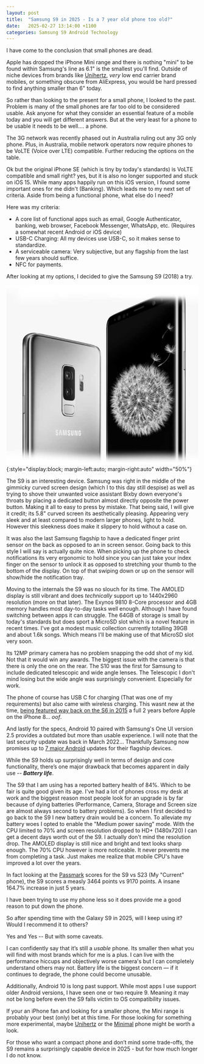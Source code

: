 ```yaml
---
layout: post
title:  "Samsung S9 in 2025 - Is a 7 year old phone too old?"
date:   2025-02-27 13:14:00 +1100
categories: Samsung S9 Android Technology
---
```


I have come to the conclusion that small phones are dead.

Apple has dropped the iPhone Mini range and there is nothing "mini" to be found within Samsung's line as 6.1" is the smallest you'll find.
Outside of niche devices from brands like [Unihertz](https://www.unihertz.com/), *very* low end carrier brand mobiles, or something obscure from AliExpress, you would be hard pressed to find anything smaller than 6" today.

So rather than looking to the present for a small phone, I looked to the past. Problem is many of the small phones are far too old to be considered usable. Ask anyone for what they consider an essential feature of a mobile today and you will get different answers. But at the very least for a phone to be usable it needs to be well.... a phone.

The 3G network was recently phased out in Australia ruling out any 3G only phone. Plus, in Australia, mobile network operators now require phones to be VoLTE (Voice over LTE) compatible. Further reducing the options on the table.

Ok but the original iPhone SE (which is tiny by today's standards) is VoLTE compatible and small right? yes, but it is also no longer supported and stuck on iOS 15. While many apps happily run on this iOS version, I found some important ones for me didn't (Banking).
Which leads me to my next set of criteria. Aside from being a functional phone, what else do I need?

Here was my criteria:

- A core list of functional apps such as email, Google Authenticator, banking, web browser, Facebook Messenger, WhatsApp, etc. (Requires a somewhat recent Android or iOS device)
- USB-C Charging: All my devices use USB-C, so it makes sense to standardize.
- A serviceable camera: Very subjective, but any flagship from the last few years should suffice.
- NFC for payments.

After looking at my options, I decided to give the Samsung S9 (2018) a try.

![S9](/assets/images/Samsung-Galaxy-S9-grey-faded.jpg){:style="display:block; margin-left:auto; margin-right:auto" width="50%"}

The S9 is an interesting device. Samsung was right in the middle of the gimmicky curved screen design (which I to this day still despise) as well as trying to shove their unwanted voice assistant Bixby down everyone's throats by placing a dedicated button almost directly opposite the power button. Making it all to easy to press by mistake. That being said, I will give it credit; its 5.8" curved screen its aesthetically pleasing. Appearing very sleek and at least compared to modern larger phones, light to hold. However this sleekness does make it slippery to hold without a case on.

It was also the last Samsung flagship to have a dedicated finger print sensor on the back as opposed to an in screen sensor. Going back to this style I will say is actually quite nice. When picking up the phone to check notifications its very ergonomic to hold since you can just take your index finger on the sensor to unlock it as opposed to stretching your thumb to the bottom of the display. On top of that swiping down or up on the sensor will show/hide the notification tray.

Moving to the internals the S9 was no slouch for its time. The AMOLED display is still vibrant and does *technically* support up to 1440x2960 resolution (more on that later). The Exynos 9810 8-Core processor and 4GB memory handles most day-to-day tasks well enough. Although I have found switching between apps it can struggle. The 64GB of storage is small by today's standards but does sport a MicroSD slot which is a novel feature in recent times. I've got a modest music collection currently totalling 39GB and about 1.6k songs. Which means I'll be making use of that MicroSD slot very soon.

Its 12MP primary camera has no problem snapping the odd shot of my kid. Not that it would win any awards. The biggest issue with the camera is that there is only the one on the rear. The S10 was the first for Samsung to include dedicated telescopic and wide angle lenses. The Telescopic I don't mind losing but the wide angle was surprisingly convenient. Especially for work.

The phone of course has USB C for charging (That was one of my requirements) but also came with wireless charging. This wasnt new at the time, [being featured way back on the S6 in 2015](https://news.samsung.com/global/charged-up-the-evolution-of-samsungs-wireless-charging-technology) a full 2 years before Apple on the iPhone 8... *oof*.

And lastly for the specs, Android 10 paired with Samsung's One UI version 2.5 provides a outdated but more than usable experience. I will note that the last security update was back in March 2022... Thankfully Samsung now promises up to [7 major Android](https://www.androidauthority.com/samsung-android-updates-1148888/) updates for their flagship devices.

While the S9 holds up surprisingly well in terms of design and core functionality, there’s one major drawback that becomes apparent in daily use -- __*Battery life*__.

The S9 that I am using has a reported battery health of 84%. Which to be fair is quite good given its age. I've had a lot of phones cross my desk at work and the biggest reason most people look for an upgrade is by far because of dying batteries (Performance, Camera, Storage and Screen size are almost always second to battery problems). So when I first decided to go back to the S9 I new battery drain would be a concern. To alleviate my battery woes I opted to enable the "Medium power saving" mode. With the CPU limited to 70% and screen resolution dropped to HD+ (1480x720) I can get a decent days worth out of the S9. I actually don't mind the resolution drop. The AMOLED display is still nice and bright and text looks sharp enough. The 70% CPU however is more noticeable. It never prevents me from completing a task. Just makes me realize that mobile CPU's have improved a lot over the years.

In fact looking at the [Passmark](https://www.androidbenchmark.net/cpumark_chart.html) scores for the S9 vs S23 (My "Current" phone), the S9 scores a measly 3464 points vs 9170 points. A insane 164.7% increase in just 5 years.

I have been trying to use my phone less so it does provide me a good reason to put down the phone.

So after spending time with the Galaxy S9 in 2025, will I keep using it? Would I recommend it to others?

Yes and Yes -- But with some caveats.

I can confidently say that it’s still a *usable* phone. Its smaller then what you will find with most brands which for me is a plus. I can live with the performance hiccups and objectively worse camera's but I can completely understand others may not. Battery life is the biggest concern — if it continues to degrade, the phone could become unusable.

Additionally, Android 10 is long past support. While most apps I use support older Android versions, I have seen one or two require 9. Meaning it may not be long before even the S9 falls victim to OS compatibility issues.

If your an iPhone fan and looking for a smaller phone, the Mini range is probably your best (only) bet at this time. For those looking for something more experimental, maybe [Unihertz](https://www.unihertz.com/) or the [Minimal](https://minimalcompany.com/) phone might be worth a look.

For those who want a compact phone and don’t mind some trade-offs, the S9 remains a surprisingly capable device in 2025 - but for how much longer I do not know.
